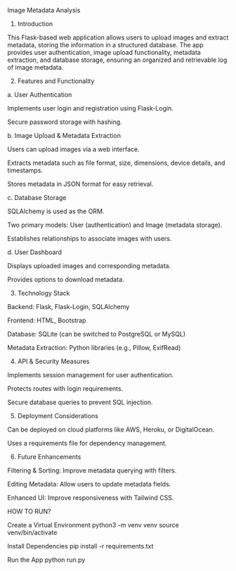 Image Metadata Analysis
1. Introduction

This Flask-based web application allows users to upload images and extract metadata, storing the information in a structured database. The app provides user authentication, image upload functionality, metadata extraction, and database storage, ensuring an organized and retrievable log of image metadata.

2. Features and Functionality

a. User Authentication

Implements user login and registration using Flask-Login.

Secure password storage with hashing.

b. Image Upload & Metadata Extraction

Users can upload images via a web interface.

Extracts metadata such as file format, size, dimensions, device details, and timestamps.

Stores metadata in JSON format for easy retrieval.

c. Database Storage

SQLAlchemy is used as the ORM.

Two primary models: User (authentication) and Image (metadata storage).

Establishes relationships to associate images with users.

d. User Dashboard

Displays uploaded images and corresponding metadata.

Provides options to download metadata.

3. Technology Stack

Backend: Flask, Flask-Login, SQLAlchemy

Frontend: HTML, Bootstrap

Database: SQLite (can be switched to PostgreSQL or MySQL)

Metadata Extraction: Python libraries (e.g., Pillow, ExifRead)

4. API & Security Measures

Implements session management for user authentication.

Protects routes with login requirements.

Secure database queries to prevent SQL injection.

5. Deployment Considerations

Can be deployed on cloud platforms like AWS, Heroku, or DigitalOcean.

Uses a requirements file for dependency management.

6. Future Enhancements

Filtering & Sorting: Improve metadata querying with filters.

Editing Metadata: Allow users to update metadata fields.

Enhanced UI: Improve responsiveness with Tailwind CSS.




HOW TO RUN?


Create a Virtual Environment
python3 -m venv venv
source venv/bin/activate


Install Dependencies
pip install -r requirements.txt

Run the App
python run.py
